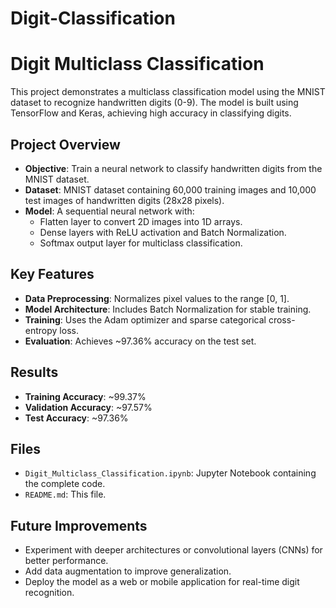 # Digit-Classification

# Digit Multiclass Classification

This project demonstrates a multiclass classification model using the MNIST dataset to recognize handwritten digits (0-9). The model is built using TensorFlow and Keras, achieving high accuracy in classifying digits.

## Project Overview

- **Objective**: Train a neural network to classify handwritten digits from the MNIST dataset.
- **Dataset**: MNIST dataset containing 60,000 training images and 10,000 test images of handwritten digits (28x28 pixels).
- **Model**: A sequential neural network with:
  - Flatten layer to convert 2D images into 1D arrays.
  - Dense layers with ReLU activation and Batch Normalization.
  - Softmax output layer for multiclass classification.

## Key Features

- **Data Preprocessing**: Normalizes pixel values to the range [0, 1].
- **Model Architecture**: Includes Batch Normalization for stable training.
- **Training**: Uses the Adam optimizer and sparse categorical cross-entropy loss.
- **Evaluation**: Achieves ~97.36% accuracy on the test set.

## Results

- **Training Accuracy**: ~99.37%
- **Validation Accuracy**: ~97.57%
- **Test Accuracy**: ~97.36%

## Files

- `Digit_Multiclass_Classification.ipynb`: Jupyter Notebook containing the complete code.
- `README.md`: This file.

## Future Improvements

- Experiment with deeper architectures or convolutional layers (CNNs) for better performance.
- Add data augmentation to improve generalization.
- Deploy the model as a web or mobile application for real-time digit recognition.
